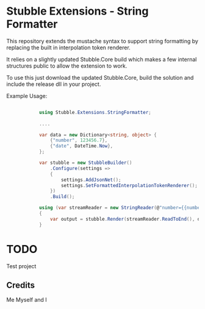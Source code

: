 # Stubble Extensions - String Formatter

This repository extends the mustache syntax to support string formatting by replacing the built in interpolation token renderer.

It relies on a slightly updated Stubble.Core build which makes a few internal structures public to allow the extension to work.

To use this just download the updated Stubble.Core, build the solution and include the release dll in your project.

Example Usage:
```csharp

			using Stubble.Extensions.StringFormatter;
			
			....

			var data = new Dictionary<string, object> {
				{"number", 123456.7},
				{"date", DateTime.Now},
			};

			var stubble = new StubbleBuilder()
				.Configure(settings =>
				{
					settings.AddJsonNet();
					settings.SetFormattedInterpolationTokenRenderer();
				})
				.Build();

			using (var streamReader = new StringReader(@"number={{number:N2}} date={{date:d}} hour={{date:T}}"))
			{
				var output = stubble.Render(streamReader.ReadToEnd(), data);
			}

```
# TODO
Test project

## Credits

Me Myself and I